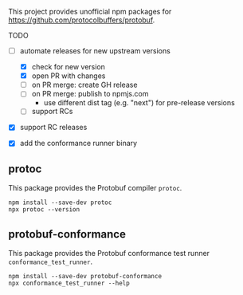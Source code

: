 This project provides unofficial npm packages for https://github.com/protocolbuffers/protobuf.

TODO
- [ ] automate releases for new upstream versions
  - [x] check for new version
  - [x] open PR with changes
  - [ ] on PR merge: create GH release
  - [ ] on PR merge: publish to npmjs.com
    - use different dist tag (e.g. "next") for pre-release versions
  - [ ] support RCs
- [x] support RC releases
- [x] add the conformance runner binary


## protoc

This package provides the Protobuf compiler `protoc`.

```shell script
npm install --save-dev protoc
npx protoc --version 
```

## protobuf-conformance

This package provides the Protobuf conformance test runner `conformance_test_runner`.

```shell script
npm install --save-dev protobuf-conformance
npx conformance_test_runner --help 
```

